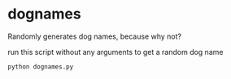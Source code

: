 dognames
========

Randomly generates dog names, because why not?

run this script without any arguments to get a random dog name

```sh
python dognames.py
```
